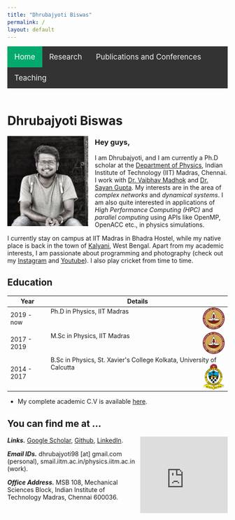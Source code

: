 ```yaml
---
title: "Dhrubajyoti Biswas"
permalink: /
layout: default
---
```


<style>
    
/* Add a black background color to the top navigation */
.topnav {
  background-color: #333;
  overflow: hidden;
}

/* Style the links inside the navigation bar */
.topnav a {
  float: left;
  color: #f2f2f2;
  text-align: center;
  padding: 14px 16px;
  text-decoration: none;
  font-size: 17px;
}

/* Change the color of links on hover */
.topnav a:hover {
  background-color: #ddd;
  color: black;
}

/* Add a color to the active/current link */
.topnav a.active {
  background-color: #04AA6D;
  color: white;
}
</style>
<div class="topnav">
  <a class="active" href="index.html">Home</a>
  <a href="research.html">Research</a>
  <a href="pub_conf.html">Publications and Conferences</a>
  <a href="teaching.html">Teaching</a>
</div>
<br>

# Dhrubajyoti Biswas

<img style="float: left; padding-right: 15px; padding-bottom: 1px;" src="img/dp.jpeg" alt="dp" width="185"/>

### Hey guys,

 I am Dhrubajyoti, and I am currently a Ph.D scholar at the [Department of Physics](https://physics.iitm.ac.in), Indian Institute of Technology (IIT) Madras, Chennai. I work with [Dr. Vaibhav Madhok](https://sites.google.com/view/madhok) and [Dr. Sayan Gupta](https://home.iitm.ac.in/sayan/). My interests are in the area of *complex networks* and *dynamical systems*. I am also quite interested in applications of *High Performance Computing (HPC)* and *parallel computing* using APIs like OpenMP, OpenACC etc., in physics simulations.

 I currently stay on campus at IIT Madras in Bhadra Hostel, while my native place is back in the town of [Kalyani](https://en.wikipedia.org/wiki/Kalyani,_West_Bengal), West Bengal. Apart from my academic interests, I am passionate about programming and photography (check out my [Instagram] and [Youtube]). I also play cricket from time to time.

 
## Education

| Year | Details |
| --- | --- |
| 2019 - now | Ph.D in Physics, IIT Madras  <img style="float: right;" src="img/iitm.png" alt="dp" width="50" height="50"/> |
| 2017 - 2019 | M.Sc in Physics, IIT Madras <img style="float: right;" src="img/iitm.png" alt="dp" width="50" height="50"/> |
| 2014 - 2017 | B.Sc in Physics, St. Xavier's College Kolkata, University of Calcutta <img style="float: right;" src="img/sxc.svg" alt="dp" width="50" height="60"/>|

- My complete academic C.V is available [here](https://drive.google.com/file/d/1pDmqyZtTw7QiOCLzVDtpZioT9_SFtdWR/view?usp=sharing).


## You can find me at ...

<iframe src="https://www.google.com/maps/embed?pb=!1m18!1m12!1m3!1d3887.712260357591!2d80.22853715033308!3d12.99024669079881!2m3!1f0!2f0!3f0!3m2!1i1024!2i768!4f13.1!3m3!1m2!1s0x3a52677fc2aa5e79%3A0x803f6dd62d082508!2sMechanical%20Sciences%20Block!5e0!3m2!1sen!2sin!4v1640867815849!5m2!1sen!2sin" width="200" height="175" style="float: right; border:0; padding-left: 10px; padding-bottom: 5px;" allowfullscreen="" loading="lazy"></iframe>

***Links.*** [Google Scholar], [Github], [LinkedIn].

***Email IDs.*** dhrubajyoti98 [at] gmail.com (personal), smail.iitm.ac.in/physics.iitm.ac.in (work).

***Office Address.*** MSB 108, Mechanical Sciences Block, Indian Institute of Technology Madras, Chennai 600036.

[Google Scholar]: https://scholar.google.com/citations?hl=en&view_op=list_works&alert_preview_top_rm=2&authuser=2&gmla=AJsN-F6rWGoE7sGF-2nr8CLDhXm_38Ftp_fxX0X6ieV4zVOmsXvQaDZkf6P2HSbFReOJ4TNweS9QakTMbQz0h0yQ-0dhqCcDUmkL28jKTIbk-G91L3hjPyE&user=2OR7h7kAAAAJ
[Github]: https://github.com/dhrubajyoti98
[LinkedIn]: https://www.linkedin.com/in/dhrubajyoti-biswas/
[Instagram]: https://www.instagram.com/pushhu/
[Youtube]: https://www.youtube.com/c/DhrubajyotiBiswas2k14
